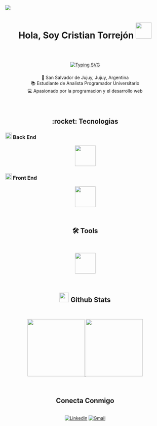 ![](https://github.com/halfrost/halfrost/blob/master/icons/header_.png)

<h1 align="center"> Hola, Soy Cristian Torrejón <img src="https://emojis.slackmojis.com/emojis/images/1577305505/7373/hand_wave.gif?1577305505" width="50" /> </h1>
<br>
<br>
<span align="center">

[![Typing SVG](https://readme-typing-svg.demolab.com?font=Sour+Gummy&weight=600&size=40&letterSpacing=.2rem&duration=5001&pause=1000&color=FC4100&center=true&width=450&height=60&lines=Fullstack+Developer+)](https://git.io/typing-svg)
<span/>

###
  :round_pushpin: San Salvador de Jujuy, Jujuy, Argentina <br>
  :books: Estudiante de Analista Programador Universitario <br>
  :computer: Apasionado por la programacion y el desarrollo web <br>
###
<br>
<h2>
  :rocket: Tecnologias 
</h2> 

<div>
   <h3 align="left">
     <img src="https://media2.giphy.com/media/QssGEmpkyEOhBCb7e1/giphy.gif?cid=ecf05e47a0n3gi1bfqntqmob8g9aid1oyj2wr3ds3mg700bl&rid=giphy.gif" width ="20">
     Back End 
   </h3>
   <div>
     <p align="center">
      <a href="https://skillicons.dev">
      <img height=65px src="https://skillicons.dev/icons?i=java,js,ts,py,spring,maven,hibernate,nodejs,django,npm,mysql,postgres,mongodb" />
      </a>
    </p>
   </div>
  <div>
   <h3 align="left">
     <img src="https://media2.giphy.com/media/QssGEmpkyEOhBCb7e1/giphy.gif?cid=ecf05e47a0n3gi1bfqntqmob8g9aid1oyj2wr3ds3mg700bl&rid=giphy.gif" width ="20">
     Front End 
   </h3>
   <div>
     <p align="center">
      <a href="https://skillicons.dev">
      <img height=65px src="https://skillicons.dev/icons?i=html,css,react,angular,bootstrap,tailwind,vite" />
      </a>
    </p>
   </div>
</div>
<br>
<h2>
  🛠️ Tools
</h2> 
  <br>
   <div>
     <p align="center">
      <a href="https://skillicons.dev">
      <img height=65px src="https://skillicons.dev/icons?i=idea,eclipse,vscode,postman,docker,git,github,gitlab,linux," />
      </a>
    </p>
   </div>
<br>
<h2>
  <picture> <img src = "https://github.com/7oSkaaa/7oSkaaa/blob/main/Images/Statistics.gif?raw=true" width = 30px>  </picture> Github Stats
</h2>
<br>
<p align="center">
<a href="https://github.com/AVS1508">
  <img height="180em" src="https://github-readme-stats-eight-theta.vercel.app/api?username=CristianT2&show_icons=true&theme=algolia&include_all_commits=true&count_private=true"/>
  <img height="180em" src="https://github-readme-stats-eight-theta.vercel.app/api/top-langs/?username=CristianT2&layout=compact&langs_count=8&theme=algolia"/>
</a>
</p>
<br>
<h2>
  Conecta Conmigo
</h2> 
<br>
<a href="https://linkedin.com/in/cristian-torrejon-dev"><img alt="Linkedin" title="Cristian Torrejón Linkedin" src="https://img.shields.io/badge/LinkedIn-0077B5?style=for-the-badge&logo=linkedin&logoColor=white"></a>
<a href="mailto:c.torrejon96@gmail.com"><img alt="Gmail" title="Cristian Torrejon Gmail" src="https://img.shields.io/badge/Gmail-D14836?style=for-the-badge&logo=gmail&logoColor=white"></a>


